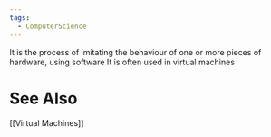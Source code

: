 ```yaml
---
tags:
  - ComputerScience
---
```

It is the process of imitating the behaviour of one or more pieces of hardware, using software
It is often used in virtual machines

# See Also
[[Virtual Machines]]